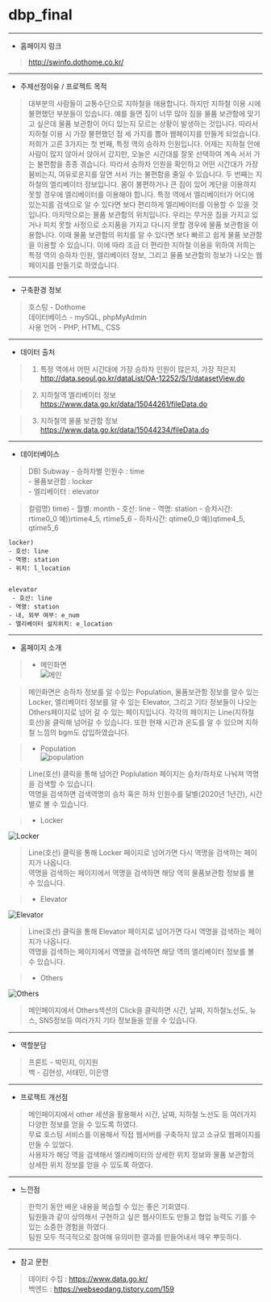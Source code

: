# dbp_final

------------
+ 홈페이지 링크
>
> http://swinfo.dothome.co.kr/
------------
+ 주제선정이유 / 프로젝트 목적

> 대부분의 사람들이 교통수단으로 지하철을 애용합니다. 하지만 지하철 이용 시에 불편했던 부분들이 있습니다. 예를 들면 짐이 너무 많아 짐을 물품 보관함에 맞기고 싶은데 물품 보관함이 어디 있는지 모르는 상황이 발생하는 것입니다. 따라서 지하철 이용 시 가장 불편했던 점 세 가지를 뽑아 웹페이지를 만들게 되었습니다. 저희가 고른 3가지는 첫 번째, 특정 역의 승하차 인원입니다. 어제는 지하철 안에 사람이 많지 않아서 앉아서 갔지만, 오늘은 시간대를 잘못 선택하여 계속 서서 가는 불편함을 종종 겪습니다. 따라서 승하차 인원을 확인하고 어떤 시간대가 가장 붐비는지, 여유로운지를 알면 서서 가는 불편함을 줄일 수 있습니다. 두 번째는 지하철의 엘리베이터 정보입니다. 몸이 불편하거나 큰 짐이 있어 계단을 이용하지 못할 경우에 엘리베이터를 이용해야 합니다. 특정 역에서 엘리베이터가 어디에 있는지를 검색으로 알 수 있다면 보다 편리하게 엘리베이터를 이용할 수 있을 것입니다. 마지막으로는 물품 보관함의 위치입니다. 우리는 무거운 짐을 가지고 있거나 피치 못할 사정으로 소지품을 가지고 다니지 못할 경우에 물품 보관함을 이용합니다. 이때 물품 보관함의 위치를 알 수 있다면 보다 빠르고 쉽게 물품 보관함을 이용할 수 있습니다. 이에 따라 조금 더 편리한 지하철 이용을 위하여 저희는 특정 역의 승하차 인원, 엘리베이터 정보, 그리고 물품 보관함의 정보가 나오는 웹페이지를 만들기로 하였습니다.
------------
+ 구축환경 정보

> 호스팅 - Dothome   
> 데이터베이스 - mySQL, phpMyAdmin   
> 사용 언어 - PHP, HTML, CSS
------------
+ 데이터 출처

> 1. 특정 역에서 어떤 시간대에 가장 승하차 인원이 많은지, 가장 적은지   
> http://data.seoul.go.kr/dataList/OA-12252/S/1/datasetView.do

> 2. 지하철역 엘리베이터 정보   
> https://www.data.go.kr/data/15044261/fileData.do

> 3. 지하철역 물품 보관함 정보   
> https://www.data.go.kr/data/15044234/fileData.do
------------
+ 데이터베이스
> DB) Subway
	- 승하차별 인원수 : time   
	- 물품보관함 : locker   
	- 엘리베이터 : elevator   
  
> 컬럼명)
    time)
    - 월별: month
    - 호선: line
    - 역명: station
    - 승차시간: rtime0_0  예))rtime4_5, rtime5_6
    - 하차시간: qtime0_0  예))qtime4_5, qtime5_6
    
    locker)
    - 호선: line
    - 역명: station
    - 위치: l_location
    
  
    elevator
     - 호선: line
    - 역명: station
    - 내, 외부 여부: e_num
    - 엘리베이터 설치위치: e_location
 
 ------------
    
+ 홈페이지 소개

> * 메인화면   
![메인](https://user-images.githubusercontent.com/70924137/102069648-64cec180-3e41-11eb-83c5-5db139e4c606.JPG)

>메인화면은 승하차 정보를 알 수있는 Population, 물품보관함 정보를 알수 있는 Locker, 엘리베이터 정보를 알 수 있는 Elevator, 그리고 기타 정보들이 나오는 Others페이지로 넘어 갈 수 있는 페이지입니다. 각각의 페이지는 Line(지하철 호선)을 클릭해 넘어갈 수 있습니다. 또한 현재 시간과 온도를 알 수 있으며 지하철 느낌의 bgm도 삽입하였습니다.

> * Population   
![population](https://user-images.githubusercontent.com/70924137/102070601-ac098200-3e42-11eb-8c79-e493b2481d3c.JPG)

> Line(호선) 클릭을 통해 넘어간 Poplulation 페이지는 승차/하차로 나눠져 역명을 검색할 수 있습니다.   
> 역명을 검색하면 검색역명의 승차 혹은 하차 인원수를 달별(2020년 1년간), 시간별로 볼 수 있습니다.

> * Locker

![Locker](https://user-images.githubusercontent.com/70924137/102070867-0f93af80-3e43-11eb-9049-206435985987.JPG)

>Line(호선) 클릭을 통해 Locker 페이지로 넘어가면 다시 역명을 검색하는 페이지가 나옵니다.   
>역명을 검색하는 페이지에서 역명을 검색하면 해당 역의 물품보관함 정보를 볼 수 있습니다.

> * Elevator

![Elevator](https://user-images.githubusercontent.com/70924137/102071136-68fbde80-3e43-11eb-91ad-18bee0753009.JPG)

> Line(호선) 클릭을 통해 Elevator 페이지로 넘어가면 다시 역명을 검색하는 페이지가 나옵니다.   
> 역명을 검색하는 페이지에서 역명을 검색하면 해당 역의 엘리베이터 정보를 볼 수 있습니다.

> * Others

![Others](https://user-images.githubusercontent.com/70924137/102071402-c5f79480-3e43-11eb-9ff4-0d8d348360fc.JPG)

> 메인페이지에서 Others섹션의 Click을 클릭하면 시간, 날짜, 지하철노선도, 뉴스, SNS정보등 여러가지 기타 정보들을 얻을 수 있습니다.
------------
+  역할분담

> 프론트 - 박민지, 이지원   
> 백 - 김현성, 서태민, 이은영   
------------
+ 프로젝트 개선점
> 메인페이지에서 other 세션을 활용해서 시간, 날짜, 지하철 노선도 등 여러가지 다양한 정보를 얻을 수 있도록 하였다.   
  무료 호스팅 서비스를 이용해서 직접 웹서버를 구축하지 않고 소규모 웹페이지를 만들 수 있었다.  
  사용자가 해당 역을 검색해서 엘리베이터의 상세한 위치 정보와 물품 보관함의 상세한 위치 정보를 얻을 수 있도록 하였다.  
------------
+ 느낀점
> 한학기 동안 배운 내용을 복습할 수 있는 좋은 기회였다.      
  팀원들과 같이 상의해서 구현하고 싶은 웹사이트도 만들고 협업 능력도 기를 수 있는 소중한 경험을 하였다.    
  팀원 모두 적극적으로 참여해 유의미한 결과를 만들어내서 매우 뿌듯하다.    
------------
+ 참고 문헌
>  데이터 수집 : https://www.data.go.kr/      
   백엔드  : https://webseodang.tistory.com/159  
 




